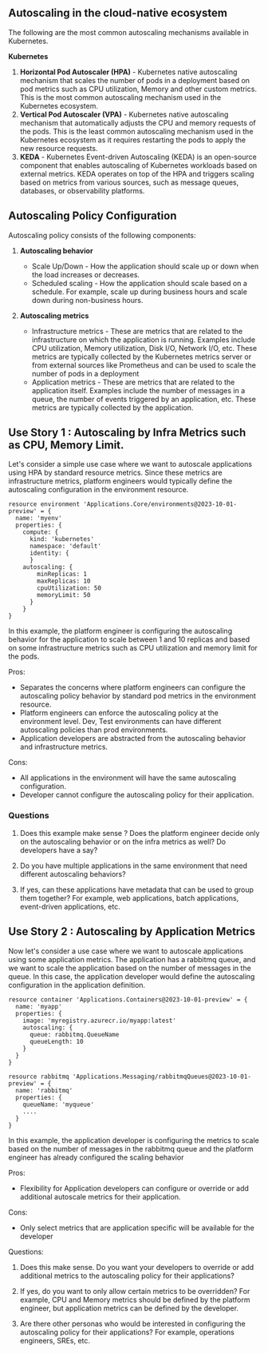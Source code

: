## Autoscaling in the cloud-native ecosystem

The following are the most common autoscaling mechanisms available in Kubernetes. 

**Kubernetes**
1. **Horizontal Pod Autoscaler (HPA)** - Kubernetes native autoscaling mechanism that scales the number of pods in a deployment based on pod metrics such as CPU utilization, Memory and other custom metrics. This is the most common autoscaling mechanism used in the Kubernetes ecosystem.
2. **Vertical Pod Autoscaler (VPA)** - Kubernetes native autoscaling mechanism that automatically adjusts the CPU and memory requests of the pods. This is the least common autoscaling mechanism used in the Kubernetes ecosystem as it requires restarting the pods to apply the new resource requests.
3. **KEDA** - Kubernetes Event-driven Autoscaling (KEDA) is an open-source component that enables autoscaling of Kubernetes workloads based on external metrics. KEDA operates on top of the HPA and triggers scaling based on metrics from various sources, such as message queues, databases, or observability platforms.

## Autoscaling Policy Configuration

Autoscaling policy consists of the following components:

1. **Autoscaling behavior** 
   - Scale Up/Down - How the application should scale up or down when the load increases or decreases. 
   - Scheduled scaling - How the application should scale based on a schedule. For example, scale up during business hours and scale down during non-business hours.

2. **Autoscaling metrics**
    - Infrastructure metrics - These are metrics that are related to the infrastructure on which the application is running. Examples include CPU utilization, Memory utilization, Disk I/O, Network I/O, etc. These metrics are typically collected by the Kubernetes metrics server or from external sources like Prometheus and can be used to scale the number of pods in a deployment
    - Application metrics - These are metrics that are related to the application itself. Examples include the number of messages in a queue, the number of events triggered by an application, etc. These metrics are typically collected by the application.

## Use Story 1 : Autoscaling by Infra Metrics such as CPU, Memory Limit.

Let's consider a simple use case where we want to autoscale applications using HPA by standard resource metrics. Since these metrics are infrastructure metrics, platform engineers would typically define the autoscaling configuration in the environment resource.

```bicep
resource environment 'Applications.Core/environments@2023-10-01-preview' = {
  name: 'myenv'
  properties: {
    compute: {
      kind: 'kubernetes'
      namespace: 'default' 
      identity: {          
      }
    autoscaling: {
        minReplicas: 1
        maxReplicas: 10
        cpuUtilization: 50
        memoryLimit: 50
      }
    }
}
```
In this example, the platform engineer is configuring the autoscaling behavior for the application to scale between 1 and 10 replicas and based on some infrastructure metrics such as CPU utilization and memory limit for the pods.

Pros:
- Separates the concerns where platform engineers can configure the autoscaling policy behavior by standard pod metrics in the environment resource.
- Platform engineers can enforce the autoscaling policy at the environment level. Dev, Test environments can have different autoscaling policies than prod environments.
- Application developers are abstracted from the autoscaling behavior and infrastructure metrics. 

Cons:
- All applications in the environment will have the same autoscaling configuration.
- Developer cannot configure the autoscaling policy for their application.

### Questions

1. Does this example make sense ? Does the platform engineer decide only on the autoscaling behavior or on the infra metrics as well? Do developers have a say?

2. Do you have multiple applications in the same environment that need different autoscaling behaviors? 

3. If yes, can these applications have metadata that can be used to group them together? For example, web applications, batch applications, event-driven applications, etc.

## Use Story 2 : Autoscaling by Application Metrics

Now let's consider a use case where we want to autoscale applications using some application metrics. The application has a rabbitmq queue, and we want to scale the application based on the number of messages in the queue. In this case, the application developer would define the autoscaling configuration in the application definition. 

```bicep
resource container 'Applications.Containers@2023-10-01-preview' = {
  name: 'myapp'
  properties: {
    image: 'myregistry.azurecr.io/myapp:latest'
    autoscaling: {
      queue: rabbitmq.QueueName
      queueLength: 10
    }
  }
}

resource rabbitmq 'Applications.Messaging/rabbitmqQueues@2023-10-01-preview' = {
  name: 'rabbitmq'
  properties: {
    queueName: 'myqueue'
    ....
  }
}
```

In this example, the application developer is configuring the metrics to scale based on the number of messages in the rabbitmq queue and the platform engineer has already configured the scaling behavior 

Pros:
- Flexibility for Application developers can configure or override or add additional autoscale metrics for their application.

Cons:
- Only select metrics that are application specific will be available for the developer 

Questions:

1. Does this make sense. Do you want your developers to override or add additional metrics to the autoscaling policy for their applications?

1. If yes, do you want to only allow certain metrics to be overridden? For example, CPU and Memory metrics should be defined by the platform engineer, but application metrics can be defined by the developer.

1. Are there other personas who would be interested in configuring the autoscaling policy for their applications? For example, operations engineers, SREs, etc.

